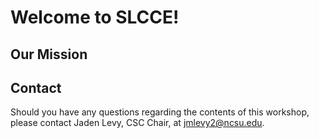 # Welcome to SLCCE!

## Our Mission

## Contact
Should you have any questions regarding the contents of this workshop, please contact Jaden Levy, CSC Chair, at jmlevy2@ncsu.edu.
